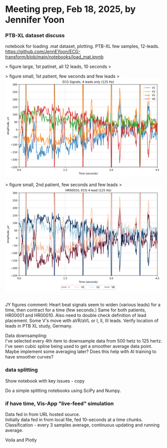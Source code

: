 # Meeting prep, Feb 18, 2025, by Jennifer Yoon  

### PTB-XL dataset discuss  

notebook for loading .mat dataset, plotting.  PTB-XL few samples, 12-leads.    
https://github.com/JennEYoon/ECG-transform/blob/main/notebooks/load_mat.ipynb  

<p>
> figure large, 1st patinet, all 12 leads, 10 seconds
> <img src="" width=600px  >
</p>

<p>
> figure small, 1st patient, few seconds and few leads
> <img src="https://github.com/JennEYoon/ECG-transform/blob/main/notebooks/ptb_sample/ecg_4lead_4.5sec.png" width=500px  >
</p>

<p>
> figure small, 2nd patient, few seconds and few leads
> <img src="https://github.com/JennEYoon/ECG-transform/blob/main/notebooks/ptb_sample/HR00010_ecg4_4.5sec%20(2).png" width=500px >
</p>

<br />
JY figures comment: 
Heart beat signals seem to widen (various leads) for a time, then contract for a time (few seconds.) Same for both patients, HR00001 and HR00010. Also need to double check definition of lead placement. Some V's move with aVR/aVL or I, II, III leads. Verify location of leads in PTB XL study, Germany.  

Data downsampling:  
I've selected every 4th item to downsample data from 500 hetz to 125 hertz. I've seen cubic spline being used to get a smoother average data point. Maybe implement some averaging later? Does this help with AI training to have smoother curves?  

### data splitting  

Show notebook with key issues - copy  

Do a simple splitting notebooks using SciPy and Numpy.  

### if have time, Vis-App "live-feed" simulation  

Data fed in from URL hosted source.  
Initially data fed in from local file, fed 10-seconds at a time chunks.  
Classification - every 3 samples average, continuous updating and running average.  

Voila and Plotly  



